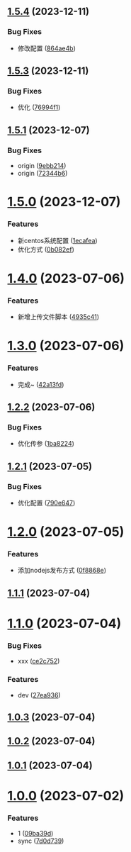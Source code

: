 ## [1.5.4](https://github.com/lwjmzla/biz-editor-server/compare/v1.5.3...v1.5.4) (2023-12-11)


### Bug Fixes

* 修改配置 ([864ae4b](https://github.com/lwjmzla/biz-editor-server/commit/864ae4b004687c799bdccef03c5f594dab3becf8))

## [1.5.3](https://github.com/lwjmzla/biz-editor-server/compare/v1.5.1...v1.5.3) (2023-12-11)


### Bug Fixes

* 优化 ([76994f1](https://github.com/lwjmzla/biz-editor-server/commit/76994f1fe91341f109aff179e0f16a9a8915ecd2))

## [1.5.1](https://github.com/lwjmzla/biz-editor-server/compare/v1.5.0...v1.5.1) (2023-12-07)


### Bug Fixes

* origin ([9ebb214](https://github.com/lwjmzla/biz-editor-server/commit/9ebb214245fab675ebbbf4c468d7284130467846))
* origin ([72344b6](https://github.com/lwjmzla/biz-editor-server/commit/72344b6f9209299da51e6d7cb27c8e1d9a0947bb))

# [1.5.0](https://github.com/lwjmzla/biz-editor-server/compare/v1.4.0...v1.5.0) (2023-12-07)


### Features

* 新centos系统配置 ([1ecafea](https://github.com/lwjmzla/biz-editor-server/commit/1ecafead2eb3e9e56afeb3928e4f7217a0481e5f))
* 优化方式 ([0b082ef](https://github.com/lwjmzla/biz-editor-server/commit/0b082ef2f32e8f7cb3de93520a8109a3f94a1db9))

# [1.4.0](https://github.com/lwjmzla/biz-editor-server/compare/v1.3.0...v1.4.0) (2023-07-06)


### Features

* 新增上传文件脚本 ([4935c41](https://github.com/lwjmzla/biz-editor-server/commit/4935c418bca797ff18867e91cf3352cb5a32b421))

# [1.3.0](https://github.com/lwjmzla/biz-editor-server/compare/v1.2.2...v1.3.0) (2023-07-06)


### Features

* 完成~ ([42a13fd](https://github.com/lwjmzla/biz-editor-server/commit/42a13fd5a91a18671016a65b970dd87422e33fa1))

## [1.2.2](https://github.com/lwjmzla/biz-editor-server/compare/v1.2.1...v1.2.2) (2023-07-06)


### Bug Fixes

* 优化传参 ([1ba8224](https://github.com/lwjmzla/biz-editor-server/commit/1ba822470e76d791741936811f45805ac372b8f3))

## [1.2.1](https://github.com/lwjmzla/biz-editor-server/compare/v1.2.0...v1.2.1) (2023-07-05)


### Bug Fixes

* 优化配置 ([790e647](https://github.com/lwjmzla/biz-editor-server/commit/790e647a3009f606cdd5228f974778f3b7212961))

# [1.2.0](https://github.com/lwjmzla/biz-editor-server/compare/v1.1.1...v1.2.0) (2023-07-05)


### Features

* 添加nodejs发布方式 ([0f8868e](https://github.com/lwjmzla/biz-editor-server/commit/0f8868ea95e50b5cce53a99fed17a24c66c2bbd5))

## [1.1.1](https://github.com/lwjmzla/biz-editor-server/compare/v1.1.0...v1.1.1) (2023-07-04)

# [1.1.0](https://github.com/lwjmzla/biz-editor-server/compare/v1.0.3...v1.1.0) (2023-07-04)


### Bug Fixes

* xxx ([ce2c752](https://github.com/lwjmzla/biz-editor-server/commit/ce2c752aa9bc552111e6575bb4a18675aad465e5))


### Features

* dev ([27ea936](https://github.com/lwjmzla/biz-editor-server/commit/27ea9363b08d39605d8ebf0810da940dadfc1134))



## [1.0.3](https://github.com/lwjmzla/biz-editor-server/compare/v1.0.3...v1.1.0) (2023-07-04)



## [1.0.2](https://github.com/lwjmzla/biz-editor-server/compare/v1.0.3...v1.1.0) (2023-07-04)



## [1.0.1](https://github.com/lwjmzla/biz-editor-server/compare/v1.0.3...v1.1.0) (2023-07-04)



# [1.0.0](https://github.com/lwjmzla/biz-editor-server/compare/v1.0.3...v1.1.0) (2023-07-02)


### Features

* 1 ([09ba39d](https://github.com/lwjmzla/biz-editor-server/commit/09ba39da494f61432e7f0ac76a7f458911f0759f))
* sync ([7d0d739](https://github.com/lwjmzla/biz-editor-server/commit/7d0d7392593c3193ec02ce7e5f80666e386aff4d))

